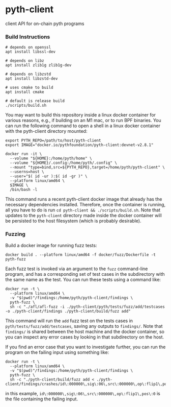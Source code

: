 # pyth-client
client API for on-chain pyth programs

### Build Instructions

```
# depends on openssl
apt install libssl-dev

# depends on libz
apt install zlib1g zlib1g-dev

# depends on libzstd
apt install libzstd-dev

# uses cmake to build
apt install cmake

# default is release build
./scripts/build.sh
```

You may want to build this repository inside a linux docker container for various reasons, e.g., if building on an M1 mac, or to run BPF binaries.
You can run the following command to open a shell in a linux docker container with the pyth-client directory mounted:

```
export PYTH_REPO=/path/to/host/pyth-client
export IMAGE="docker.io/pythfoundation/pyth-client:devnet-v2.8.1"

docker run -it \
  --volume "${HOME}:/home/pyth/home" \
  --volume "${HOME}/.config:/home/pyth/.config" \
  --mount "type=bind,src=${PYTH_REPO},target=/home/pyth/pyth-client" \
  --userns=host \
  --user="$( id -ur ):$( id -gr )" \
  --platform linux/amd64 \
  $IMAGE \
  /bin/bash -l
```

This command runs a recent pyth-client docker image that already has the necessary dependencies installed.
Therefore, once the container is running, all you have to do is run `cd pyth-client && ./scripts/build.sh`.
Note that updates to the `pyth-client` directory made inside the docker container will be persisted to the host filesystem (which is probably desirable).

### Fuzzing

Build a docker image for running fuzz tests:

```
docker build . --platform linux/amd64 -f docker/fuzz/Dockerfile -t pyth-fuzz
```

Each fuzz test is invoked via an argument to the `fuzz` command-line program,
and has a corresponding set of test cases in the subdirectory with the same name as the test.
You can run these tests using a command like:

```
docker run -t \
  --platform linux/amd64 \
  -v "$(pwd)"/findings:/home/pyth/pyth-client/findings \
  pyth-fuzz \
  sh -c "./afl/afl-fuzz -i ./pyth-client/pyth/tests/fuzz/add/testcases -o ./pyth-client/findings ./pyth-client/build/fuzz add"
```

This command will run the `add` fuzz test on the tests cases in `pyth/tests/fuzz/add/testcases`, saving any outputs to `findings/`.
Note that `findings/` is shared between the host machine and the docker container, so you can inspect any error cases
by looking in that subdirectory on the host.

If you find an error case that you want to investigate further, you can run the program on the failing input using something like:

```
docker run -t \
  --platform linux/amd64 \
  -v "$(pwd)"/findings:/home/pyth/pyth-client/findings \
  pyth-fuzz \
  sh -c "./pyth-client/build/fuzz add < ./pyth-client/findings/crashes/id\:000000\,sig\:06\,src\:000000\,op\:flip1\,pos\:0"
```

in this example, `id\:000000\,sig\:06\,src\:000000\,op\:flip1\,pos\:0` is the file containing the failing input.
